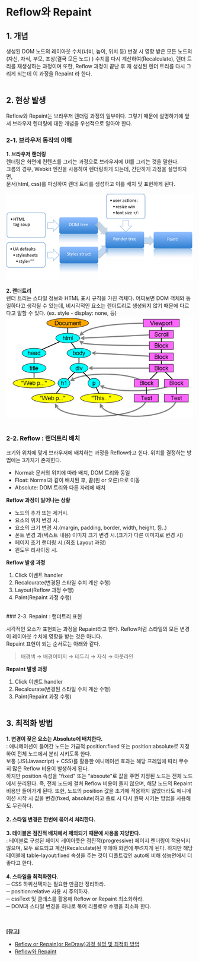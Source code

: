 # Reflow와 Repaint

## 1. 개념
생성된 DOM 노드의 레이아웃 수치(너비, 높이, 위치 등) 변경 시 영향 받은 모든 노드의(자신, 자식, 부모, 조상(결국 모든 노드) ) 수치를 다시 계산하여(Recalculate), 렌더 트리를 재생성하는 과정이며 또한, Reflow 과정이 끝난 후 재 생성된 렌더 트리를 다시 그리게 되는데 이 과정을 Repaint 라 한다.
<br><br>
## 2. 현상 발생
Reflow와 Repaint는 브라우저 렌더링 과정의 일부이다. 그렇기 때문에 설명하기에 앞서 브라우저 렌더링에 대한 개념을 우선적으로 알아야 한다.  

### 2-1. 브라우저 동작의 이해

**1. 브라우저 랜더링**  
렌더링은 화면에 컨텐츠를 그리는 과정으로 브라우저에 UI를 그리는 것을 말한다.  
크롬의 경우, Webkit 엔진을 사용하여 렌더링하게 되는데, 간단하게 과정을 설명하자면,  
문서(html, css)를 파싱하여 렌더 트리를 생성하고 이를 배치 및 표현하게 된다.  
<br>
![rendering](./images/rendering.png)  

**2. 랜더트리**  
렌더 트리는 스타일 정보와 HTML 표시 규칙을 가진 객체다. 어찌보면 DOM 객체와 동일하다고 생각될 수 있는데, 비시각적인 요소는 렌더트리로 생성되지 않기 때문에 다르다고 말할 수 있다. (ex. style - display: none, <head> 등)
<br>
![rendering](./images/render_tree.png)  
<br>
### 2-2. Reflow : 랜더트리 배치

크기와 위치에 맞게 브라우저에 배치하는 과정을 Reflow라고 힌다. 위치를 결정하는 방법에는 3가지가 존재힌다.  

- Normal: 문서의 위치에 따라 배치, DOM 트리와 동일  
- Float: Normal과 같이 배치된 후, 끝(왼 or 오른)으로 이동  
- Absolute: DOM 트리와 다른 자리에 배치  

**Reflow 과정이 일어나는 상황**  
+ 노드의 추가 또는 제거시.  
+ 요소의 위치 변경 시.  
+ 요소의 크기 변경 시.(margin, padding, border, width, height, 등..)  
+ 폰트 변경 과(텍스트 내용) 이미지 크기 변경 시.(크기가 다른 이미지로 변경 시)  
+ 페이지 초기 랜더링 시.(최초 Layout 과정)  
+ 윈도우 리사이징 시.  

**Reflow 발생 과정**  
1. Click 이벤트 handler  
2. Recalcurate(변경된 스타일 수치 계산 수행)  
3. Layout(Reflow 과정 수행)  
4. Paint(Repaint 과정 수행)  
<br>
### 2-3. Repaint : 랜더트리 표현

시각적인 요소가 표현되는 과정을 Repaint라고 한다. Reflow처럼 스타일의 모든 변경이 레이아웃 수치에 영향을 받는 것은 아니다.    
Repaint 표현이 되는 순서로는 아래와 같다.  
> 배경색 → 배경이미지 → 테두리 → 자식 → 아웃라인  

**Repaint 발생 과정**  
1. Click 이벤트 handler 
2. Recalcurate(변경된 스타일 수치 계산 수행) 
3. Paint(Repaint 과정 수행)
<br><br>

## 3. 최적화 방법

**1. 변경이 잦은 요소는 Absolute에 배치한다.**  
: 애니메이션이 들어간 노드는 가급적 position:fixed 또는 position:absolute로 지정하여 전체 노드에서 분리 시키도록 한다.  
보통 (JS(Javascript) + CSS)를 활용한 에니메이션 효과는 해당 프레임에 따라 무수히 많은 Reflow 비용이 발생하게 된다.  
하지만 position 속성을 "fixed" 또는 "absoute"로 값을 주면 지정된 노드는 전체 노드에서 분리된다. 
즉, 전체 노드에 걸쳐 Reflow 비용이 들지 않으며, 해당 노드의 Repaint 비용만 들어가게 된다. 
또한, 노드의 position 값을 초기에 적용하지 않았더라도 에니메이션 시작 시 값을 변경(fixed, absolute)하고 종료 시 다시 원복 시키는 방법을 사용해도 무관하다.  
<br>
**2. 스타일 변경은 한번에 묶어서 처리한다.**  
<br>
**3. 테이블은 점진적 배치에서 제외되기 때문에 사용을 지양한다.**  
: 테이블로 구성된 페이지 레이아웃은 점진적(progressive) 페이지 렌더링이 적용되지 않으며, 모두 로드되고 계산(Recalculate)된 후에야 화면에 뿌려지게 된다. 하지만 해당 테이블에 table-layout:fixed 속성을 주는 것이 디폴트값인 auto에 비해 성능면에서 더 좋다고 한다.  
<br>
**4. 스타일을 최적화한다.**  
─ CSS 하위선택자는 필요한 만큼만 정리하라.  
─ position:relative 사용 시 주의하자.  
─ cssText 및 클래스를 활용해 Reflow or Repaint 최소화하라.  
─ DOM과 스타일 변경을 하나로 묶어 리플로우 수행을 최소화 한다.

<br><br>
**[참고]**
- [Reflow or Repain(or ReDraw)과정 설명 및 최적화 방법](http://webclub.tistory.com/346)  
- [Reflow와 Repaint](http://heowc.tistory.com/83)
